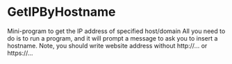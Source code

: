 # GetIPByHostname
Mini-program to get the IP address of specified host/domain
All you need to do is to run a program, and it will prompt a message to ask you to insert a hostname. 
Note, you should write website address without http://... or https://...
